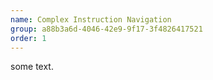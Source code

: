 ```yaml
---
name: Complex Instruction Navigation
group: a88b3a6d-4046-42e9-9f17-3f4826417521
order: 1
---
```


some text.
